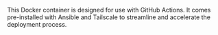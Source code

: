 This Docker container is designed for use with GitHub Actions. It comes pre-installed with Ansible and Tailscale to streamline and accelerate the deployment process.
